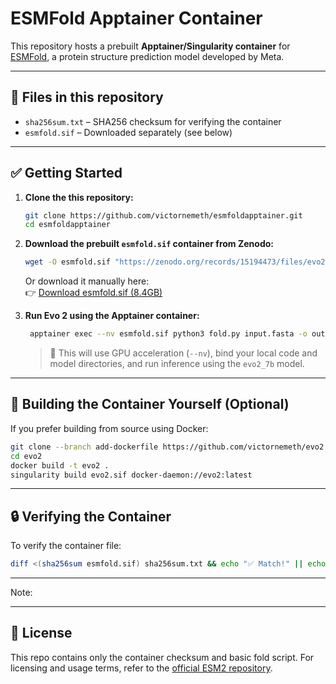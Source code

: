 # ESMFold Apptainer Container 

This repository hosts a prebuilt **Apptainer/Singularity container** for [ESMFold](https://github.com/facebookresearch/esm), a protein structure prediction model developed by Meta.

---

## 🔄 Files in this repository

- `sha256sum.txt` – SHA256 checksum for verifying the container  
- `esmfold.sif` – Downloaded separately (see below)

---

## ✅ Getting Started

1. **Clone the this repository:**

   ```bash
   git clone https://github.com/victornemeth/esmfoldapptainer.git
   cd esmfoldapptainer
   ```

2. **Download the prebuilt `esmfold.sif` container from Zenodo:**

   ```bash
   wget -O esmfold.sif "https://zenodo.org/records/15194473/files/evo2.sif?download=1"
   ```

   Or download it manually here:  
   👉 [Download esmfold.sif (8.4GB)](https://zenodo.org/records/15194473/files/evo2.sif?download=1)

3. **Run Evo 2 using the Apptainer container:**

   ```bash
	apptainer exec --nv esmfold.sif python3 fold.py input.fasta -o output
   ```

   > 🧠 This will use GPU acceleration (`--nv`), bind your local code and model directories, and run inference using the `evo2_7b` model.

---

## 🔄 Building the Container Yourself (Optional)

If you prefer building from source using Docker:

```bash
git clone --branch add-dockerfile https://github.com/victornemeth/evo2.git
cd evo2
docker build -t evo2 .
singularity build evo2.sif docker-daemon://evo2:latest
```

---

## 🔒 Verifying the Container

To verify the container file:

```bash
diff <(sha256sum esmfold.sif) sha256sum.txt && echo "✅ Match!" || echo "❌ Mismatch!"
```

---

Note:


---

## 📄 License

This repo contains only the container checksum and basic fold script. For licensing and usage terms, refer to the [official ESM2 repository](https://github.com/facebookresearch/esm).
